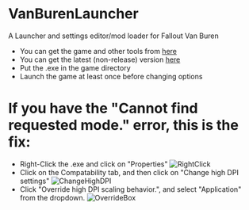 # VanBurenLauncher
A Launcher and settings editor/mod loader for Fallout Van Buren
* You can get the game and other tools from [here](https://archive.org/details/f3demo)
* You can get the latest (non-release) version [here](https://github.com/kran27/VanBurenLauncher/raw/main/VBLauncher/bin/Debug/VBLauncher.exe)
* Put the .exe in the game directory
* Launch the game at least once before changing options

# If you have the "Cannot find requested mode." error, this is the fix:
* Right-Click the .exe and click on "Properties"
![RightClick](https://i.imgur.com/KdlyPS5.png)
* Click on the Compatability tab, and then click on "Change high DPI settings"
![ChangeHighDPI](https://i.imgur.com/G745zvr.png)
* Click "Override high DPI scaling behavior.", and select "Application" from the dropdown.
![OverrideBox](https://i.imgur.com/X0OoLR2.png)
